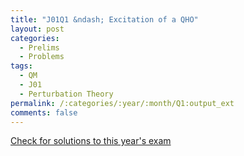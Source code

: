 ```yaml
---
title: "J01Q1 &ndash; Excitation of a QHO"
layout: post
categories:
  - Prelims
  - Problems
tags:
  - QM
  - J01
  - Perturbation Theory
permalink: /:categories/:year/:month/Q1:output_ext
comments: false
---
```

<object data="2001J1Q.pdf" type="application/pdf" width="100%" height="500"></object>
<div class="message"><a href='https://princetonprelim.com/prelim/6/'>Check for solutions to this year's exam</a></div>
